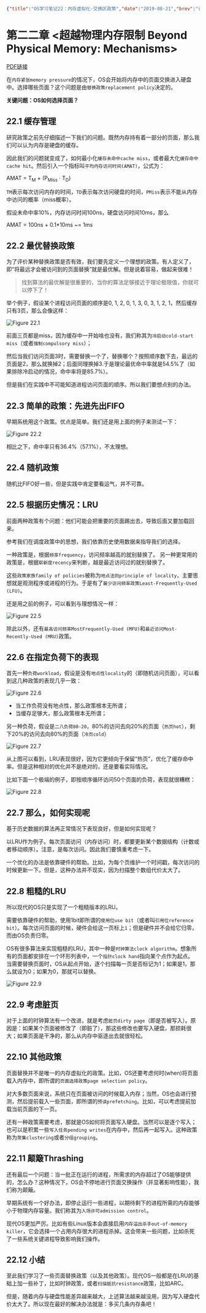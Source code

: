 ```json lw-blog-meta
{"title":"OS学习笔记22：内存虚拟化-交换区政策","date":"2019-08-21","brev":"该替换哪一页呢？这是个问题。","tags":["OS"]}
```



# 第二二章 <超越物理内存限制 Beyond Physical Memory: Mechanisms>

[PDF链接](http://pages.cs.wisc.edu/~remzi/OSTEP/vm-beyondphys.pdf)

在`内存紧张memory pressure`的情况下，OS会开始将内存中的页面交换进入硬盘中。选择哪些页面？这个问题是由`替换政策replacement policy`决定的。

**关键问题：OS如何选择页面？**

## 22.1 缓存管理

研究政策之前先仔细描述一下我们的问题。既然内存持有着一部分的页面，那么我们可以认为内存是硬盘的缓存。

因此我们的问题就变成了，如何最小化`缓存未命中cache miss`，或者最大化`缓存命中cache hit`。然后引入一个指标叫`平均内存访问时间(AMAT)`，公式为：

AMAT = T<sub>M</sub> + (P<sub>Miss</sub> · T<sub>D</sub>)

`TM`表示每次访问内存的时间，`TD`表示每次访问硬盘的时间，`PMiss`表示不能从内存中访问的概率（miss概率）。

假设未命中率10%，内存访问时间100ns，硬盘访问时间10ms，那么

AMAT = 100ns + 0.1*10ms ~= 1ms

## 22.2 最优替换政策

为了评价某种替换政策是否有效，我们要先定义一个理想的政策。有人定义了，即“将最远才会被访问到的页面替换”就是最优解。但是说着容易，做起来很难！

> 找到算法的最优解是很重要的，当你的算法足够接近于理论极限值，你就可以停下了！

举个例子，假设某个进程访问页面的顺序是0, 1, 2, 0, 1, 3, 0, 3, 1, 2, 1，然后缓存只有3页，那么会像这样：

![Figure 22.1](/static/blog/2019-08-20-Fig-22-1.png)

前面三页都是miss，因为缓存中一开始啥也没有，我们称其为`冷启动cold-start miss`（或者`强制compulsory miss`）；

然后当我们访问页面3时，需要替换一个了，替换哪个？按照顺序数下去，最远的页面是2，那么就换掉2；后面同理换掉3.于是理论最优命中率就是54.5%了（如果排除冷启动的情况，命中率将是85.7%）。

但是我们在实践中不可能知道进程访问页面的顺序。所以我们要想点别的办法。

## 22.3 简单的政策：先进先出FIFO

早期系统用这个政策。优点是简单。我们还是用上面的例子来测试一下：

![Figure 22.2](/static/blog/2019-08-20-Fig-22-2.png)

相比之下，命中率只有36.4%（57.1%），不太理想。

## 22.4 随机政策

随机比FIFO好一些，但是实践中肯定要看运气，并不可靠。

## 22.5 根据历史情况：LRU

前面两种政策有个问题：他们可能会把重要的页面踢出去，导致后面又要加载回来。

参考我们在调度政策中的思想，我们依靠历史使用数据来指导我们的选择。

一种政策是，根据`频率frequency`，访问频率越高的就别替换了。
另一种更常用的政策是，根据`崭新度recency`来判断，越是最近访问过的就别替换了。

这些`政策家族family of policies`被称为`地点法则principle of locality`，主要思想就是观测程序或进程的行为。于是有了`最少访问频率政策Least-Frequently-Used (LFU)`。

还是用之前的例子，可以看到与理想情况一样：

![Figure 22.5](/static/blog/2019-08-20-Fig-22-5.png)

除此以外，还有`最高访问频率MostFrequently-Used (MFU)`和`最近访问Most-Recently-Used (MRU)`政策。

## 22.6 在指定负荷下的表现

首先一种`负荷workload`，假设是没有`地点性locality`的（即随机访问页面），可以看到这几种政策的表现几乎一致：

![Figure 22.6](/static/blog/2019-08-20-Fig-22-6.png)

- 当工作负荷没有地点性，那么政策根本无所谓；
- 当缓存足够大，那么政策根本无所谓；

另一种负荷，假设是`二八负荷80-20`，80%的访问去向20%的页面（`热页hot`），剩下20%的访问去向80%的页面（`冷页cold`）

![Figure 22.7](/static/blog/2019-08-20-Fig-22-7.png)

从上图可以看到，LRU表现很好，因为它更倾向于保留“热页”，优化了缓存命中率。但是这种相对的优化并不是绝对的，还是要看实际情况。

比如下面一个极端的例子，即按顺序循环访问50个页面的负荷，表现就很糟糕：

![Figure 22.8](/static/blog/2019-08-20-Fig-22-8.png)

## 22.7 那么，如何实现呢

基于历史数据的算法再正常情况下表现良好，但是如何实现呢？

以LRU作为例子。每次页面访问（内存访问）时，都要更新某个数据结构（计数或者移动顺序）。注意，是每次访问。因此我们要慎重考虑一下。

一个优化的办法是依靠硬件的帮助。比如，为每个页维护一个时间戳，每次访问的时候更新一下。但是，这种办法并不现实，因为扫描整个数组代价太大了。

## 22.8 粗糙的LRU

所以现代的OS只是实现了一个粗糙版本的LRU。

需要依靠硬件的帮助，使用1bit即所谓的`使用位use bit`（或者叫`引用位reference bit`）。每次访问页面的时候，硬件会给这一页标上`1`；但是硬件并不会给它归零，而由OS负责归零。

OS有很多算法来实现粗糙的LRU，其中一种是`时钟算法clock algorithm`。想象所有的页面都安排在一个环形列表中，一个`指针clock hand`指向某个点作为起点。
当需要替换页面时，OS从起点开始，逐个扫描每一页是否标记为1；如果是1，那么就设为0；如果为0，那就可以替换。

![Figure 22.9](/static/blog/2019-08-20-Fig-22-9.png)

## 22.9 考虑脏页

对于上面的时钟算法有一个改进，就是考虑`脏页dirty page`（即是否被写入）。原因是：如果某个页面被修改了（即脏了），那这些修改也要写入硬盘，那损耗很大；如果页面是干净的，那么从内存中驱逐出去就很轻松。

## 22.10 其他政策

页面替换并不是唯一的内存虚拟化的政策。比如，OS还要考虑何时(when)将页面载入内存中，即所谓的`页面选择政策page selection policy`。

对大多数页面来说，系统只在页面被访问的时候载入内存；当然，OS也会进行预测，然后提前载入一些页面，即所谓的`预读prefetching`。比如，可以考虑提前加载当前页面的下一页。

还有一种政策需要考虑，那就是OS如何将页面写入硬盘。当然可以是逐个写入；也可以是积累一些`写入任务pending writes`在内存中，然后再一起写入。这种政策称为`聚集clustering`或者`分组grouping`。

## 22.11 颠簸Thrashing

还有最后一个问题：当一批正在运行的进程，所需求的内存超过了OS能够提供的，怎么办？这种情况下，OS会不停地进行页面交换操作（并显著影响性能），我们称为颠簸。

早期系统有一个好办法，即停止运行一些进程，以期待剩下的进程所需的内存能够小于物理内存容量。我们称其为`入场许可admission control`。

现代OS更加严厉。比如有些Linux版本会直接启用`内存溢出杀手out-of-memory killer`，它会选择一个占用内存很大的进程杀掉。这会带来一些问题，比如杀死了一些系统关键进程导致影响我们操作。

## 22.12 小结

至此我们学习了一些页面替换政策（以及其他政策）。现代OS一般都是在LRU的基础上加一些补丁，比如时钟政策，或者`扫描抵抗resistance`政策，比如ARC。

但是，随着内存与硬盘性能差异越来越大，上述算法越来越没用，因为写入硬盘代价太大了。所以现在最好的解决办法就是：多买几条内存条吧！
